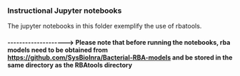 ### Instructional Jupyter notebooks
The jupyter notebooks in this folder exemplify the use of rbatools.

#### --------------------> Please note that before running the notebooks, rba models need to be obtained from https://github.com/SysBioInra/Bacterial-RBA-models and be stored in the same directory as the RBAtools directory

